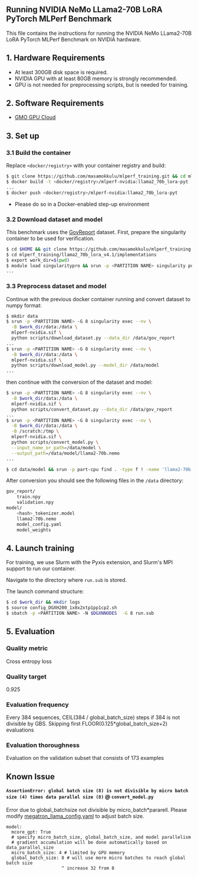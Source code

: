 ## Running NVIDIA NeMo LLama2-70B LoRA PyTorch MLPerf Benchmark
This file contains the instructions for running the NVIDIA NeMo LLama2-70B LoRA PyTorch MLPerf Benchmark on NVIDIA hardware.

## 1. Hardware Requirements
- At least 300GB disk space is required.
- NVIDIA GPU with at least 80GB memory is strongly recommended.
- GPU is not needed for preprocessing scripts, but is needed for training.

## 2. Software Requirements
- [GMO GPU Cloud](https://gpucloud.gmo/)

## 3. Set up
### 3.1 Build the container
Replace `<docker/registry>` with your container registry and build:
```bash
$ git clone https://github.com/masamokkulu/mlperf_training.git && cd mlperf_training/llama2_70b_lora_v4.1/implementations
$ docker build -t <docker/registry>/mlperf-nvidia:llama2_70b_lora-pyt
...
$ docker push <docker/registry>/mlperf-nvidia:llama2_70b_lora-pyt
```
* Please do so in a Docker-enabled step-up environment

### 3.2 Download dataset and model
This benchmark uses the [GovReport](https://gov-report-data.github.io/) dataset.
First, prepare the singularity container to be used for verification.
```bash
$ cd $HOME && git clone https://github.com/masamokkulu/mlperf_training.git
$ cd mlperf_training/llama2_70b_lora_v4.1/implementations
$ export work_dir=$(pwd)
$ module load singularitypro && srun -p <PARTITION NAME> singularity pull mlperf-nvidia.sif docker://<docker/registry>/mlperf-nvidia:llama2_70b_lora-pyt
...
```
### 3.3 Preprocess dataset and model
Continue with the previous docker container running and convert dataset to numpy format:
```bash
$ mkdir data
$ srun -p <PARTITION NAME> -G 8 singularity exec --nv \
  -B $work_dir/data:/data \
  mlperf-nvidia.sif \
  python scripts/download_dataset.py --data_dir /data/gov_report
...
$ srun -p <PARTITION NAME> -G 8 singularity exec --nv \
  -B $work_dir/data:/data \
  mlperf-nvidia.sif \
  python scripts/download_model.py --model_dir /data/model
...
```
then continue with the conversion of the dataset and model:
```bash
$ srun -p <PARTITION NAME> -G 8 singularity exec --nv \
  -B $work_dir/data:/data \
  mlperf-nvidia.sif \
  python scripts/convert_dataset.py --data_dir /data/gov_report
...
$ srun -p <PARTITION NAME> -G 8 singularity exec --nv \
  -B $work_dir/data:/data \
  -B /scratch:/tmp \
  mlperf-nvidia.sif \
  python scripts/convert_model.py \
  --input_name_or_path=/data/model \
  --output_path=/data/model/llama2-70b.nemo
...

$ cd data/model && srun -p part-cpu find . -type f ! -name 'llama2-70b.nemo' -exec rm -f {} + && tar -xvf llama2-70b.nemo
```

After conversion you should see the following files in the `/data` directory:
```bash
gov_report/
    train.npy
    validation.npy
model/
    <hash>_tokenizer.model
    llama2-70b.nemo
    model_config.yaml
    model_weights
```
## 4. Launch training

For training, we use Slurm with the Pyxis extension, and Slurm's MPI support to run our container.

Navigate to the directory where `run.sub` is stored.

The launch command structure:

```bash
$ cd $work_dir && mkdir logs
$ source config_DGXH200_1x8x2xtp1pp1cp2.sh
$ sbatch -p <PARTITION NAME> -N $DGXNNODES  -G 8 run.sub
```

## 5. Evaluation

### Quality metric
Cross entropy loss

### Quality target
0.925

### Evaluation frequency
Every 384 sequences, CEIL(384 / global_batch_size) steps if 384 is not divisible by GBS. Skipping first FLOOR(0.125*global_batch_size+2) evaluations

### Evaluation thoroughness
Evaluation on the validation subset that consists of 173 examples

## Known Issue
#### `AssertionError: global batch size (8) is not divisible by micro batch size (4) times data parallel size (8)` @ `convert_model.py`
Error due to global_batchsize not divisible by micro_batch*pararell. Please modify [megatron_llama_config.yaml](./scripts/megatron_llama_config.yaml) to adjust batch size.
```
model:
  mcore_gpt: True
  # specify micro_batch_size, global_batch_size, and model parallelism
  # gradient accumulation will be done automatically based on data_parallel_size
  micro_batch_size: 4 # limited by GPU memory 
  global_batch_size: 8 # will use more micro batches to reach global batch size
                     ^ increase 32 from 8
```


